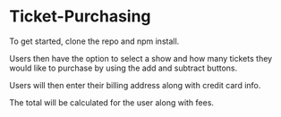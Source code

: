 # Ticket-Purchasing

To get started, clone the repo and npm install.

Users then have the option to select a show and how many tickets they would like to purchase by using the add and subtract buttons.

Users will then enter their billing address along with credit card info.

The total will be calculated for the user along with fees.

